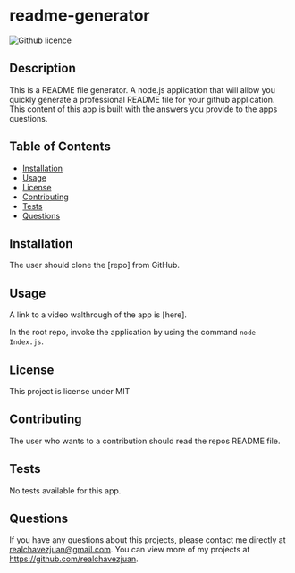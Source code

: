 # readme-generator
  ![Github licence](http://img.shields.io/badge/license-MIT-blue.svg)
  
  ## Description 
  This is a README file generator. A node.js application that will allow you quickly generate a professional README file for your github application. This content of this app is built with the answers you provide to the apps questions.

  ## Table of Contents
  * [Installation](#installation)
  * [Usage](#usage)
  * [License](#license)
  * [Contributing](#contributing)
  * [Tests](#tests)
  * [Questions](#questions)
  
  ## Installation 
  The user should clone the [repo] from GitHub. 

  ## Usage 
  A link to a video walthrough of the app is [here]. 

  In the root repo, invoke the application by using the command `node Index.js`.

  ## License 
  This project is license under MIT

  ## Contributing 
  The user who wants to a contribution should read the repos README file.

  ## Tests
  No tests available for this app.
  
  ## Questions
  If you have any questions about this projects, please contact me directly at realchavezjuan@gmail.com. You can view more of my projects at https://github.com/realchavezjuan.
